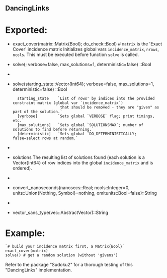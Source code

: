## DancingLinks
# Exported:
+ exact_cover(matrix::Matrix{Bool}; do_check::Bool) # `matrix` is the 'Exact Cover' incidence matrix
Initializes global vars `incidence_matrix`, `nrows`, `ncols`.
This must be executed before function `solve` is called.
    
+ solve(; verbose=false, max_solutions=1, deterministic=false) ::Bool
+ 
+ solve(starting_state::Vector{Int64}; verbose=false, max_solutions=1, deterministic=false) ::Bool

        starting_state    `List of rows' by indices into the provided constraint matrix (global var `incidence_matrix`)
                           that should be removed - they are "given" as part of the solution.`
        [verbose]         `Sets global `VERBOSE` flag; print timings, etc.`
        [max_solutions]   `Sets global `SOLUTIONSMAX`; number of solutions to find before returning.`
        [deterministic]   `Sets global `DO_DETERMINISTICALLY; false=select rows at random.`
+         
+ solutions
The resulting list of solutions found (each solution is a Vector{Int64} of row indices into the global
`incidence_matrix` and is ordered).
+ 
+ convert_nanoseconds(nanosecs::Real; ncols::Integer=0, units::Union{Nothing, Symbol}=nothing, omitunits::Bool=false)::String
+
+ vector_sans_type(vec::AbstractVector)::String
# Example:
    `# build your incidence matrix first, a Matrix{Bool}`
    exact_cover(matrix)
    solve() # get a random solution (without 'givens')

Refer to the package "Sudoku2" for a thorough testing of this "DancingLinks" implementation.
